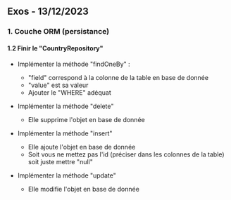 ## Exos - 13/12/2023


### 1. Couche ORM (persistance) 


#### 1.2 Finir le "CountryRepository"

- Implémenter la méthode "findOneBy" :
  - "field" correspond à la colonne de la table en base de donnée
  - "value" est sa valeur
  - Ajouter le "WHERE" adéquat

- Implémenter la méthode "delete"
  - Elle supprime l'objet en base de donnée

- Implémenter la méthode "insert"
    - Elle ajoute l'objet en base de donnée
    - Soit vous ne mettez pas l'id (préciser dans les colonnes de la table) soit juste mettre "null"

- Implémenter la méthode "update"
    - Elle modifie l'objet en base de donnée
